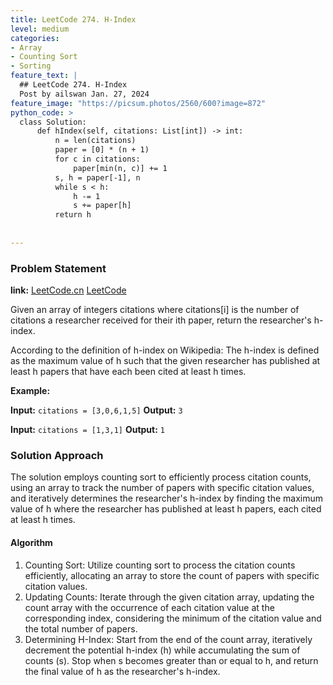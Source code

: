 ```yaml
---
title: LeetCode 274. H-Index
level: medium
categories:
- Array
- Counting Sort
- Sorting
feature_text: |
  ## LeetCode 274. H-Index
  Post by ailswan Jan. 27, 2024
feature_image: "https://picsum.photos/2560/600?image=872"
python_code: >
  class Solution:
      def hIndex(self, citations: List[int]) -> int:
          n = len(citations)
          paper = [0] * (n + 1)
          for c in citations:
              paper[min(n, c)] += 1
          s, h = paper[-1], n
          while s < h:
              h -= 1
              s += paper[h]
          return h
      
         
---
```


### Problem Statement
**link:**
[LeetCode.cn](https://leetcode.cn/problems/h-index/)
[LeetCode](https://leetcode.com/problems/h-index/)

Given an array of integers citations where citations[i] is the number of citations a researcher received for their ith paper, return the researcher's h-index.

According to the definition of h-index on Wikipedia: The h-index is defined as the maximum value of h such that the given researcher has published at least h papers that have each been cited at least h times.

 
**Example:**

**Input:** `citations = [3,0,6,1,5]`
**Output:** `3`
 
**Input:** `citations = [1,3,1]`
**Output:** `1`

### Solution Approach
The solution employs counting sort to efficiently process citation counts, using an array to track the number of papers with specific citation values, and iteratively determines the researcher's h-index by finding the maximum value of h where the researcher has published at least h papers, each cited at least h times.

#### Algorithm

1. Counting Sort: Utilize counting sort to process the citation counts efficiently, allocating an array to store the count of papers with specific citation values.
2. Updating Counts: Iterate through the given citation array, updating the count array with the occurrence of each citation value at the corresponding index, considering the minimum of the citation value and the total number of papers.
3. Determining H-Index: Start from the end of the count array, iteratively decrement the potential h-index (h) while accumulating the sum of counts (s). Stop when s becomes greater than or equal to h, and return the final value of h as the researcher's h-index.